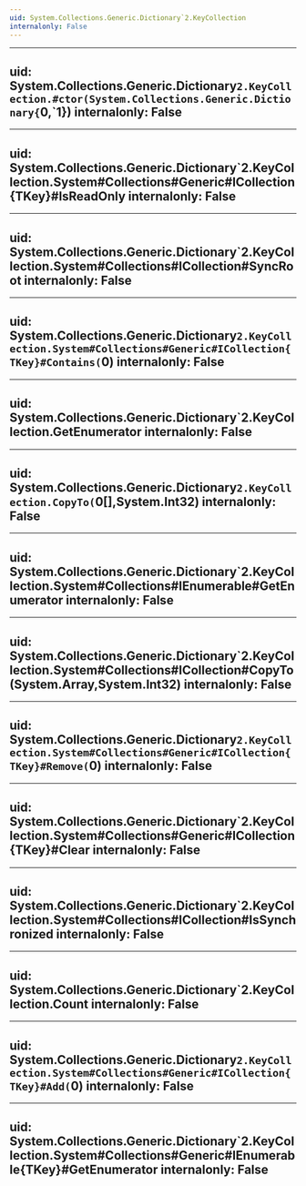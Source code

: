 ```yaml
---
uid: System.Collections.Generic.Dictionary`2.KeyCollection
internalonly: False
---
```


---
uid: System.Collections.Generic.Dictionary`2.KeyCollection.#ctor(System.Collections.Generic.Dictionary{`0,`1})
internalonly: False
---

---
uid: System.Collections.Generic.Dictionary`2.KeyCollection.System#Collections#Generic#ICollection{TKey}#IsReadOnly
internalonly: False
---

---
uid: System.Collections.Generic.Dictionary`2.KeyCollection.System#Collections#ICollection#SyncRoot
internalonly: False
---

---
uid: System.Collections.Generic.Dictionary`2.KeyCollection.System#Collections#Generic#ICollection{TKey}#Contains(`0)
internalonly: False
---

---
uid: System.Collections.Generic.Dictionary`2.KeyCollection.GetEnumerator
internalonly: False
---

---
uid: System.Collections.Generic.Dictionary`2.KeyCollection.CopyTo(`0[],System.Int32)
internalonly: False
---

---
uid: System.Collections.Generic.Dictionary`2.KeyCollection.System#Collections#IEnumerable#GetEnumerator
internalonly: False
---

---
uid: System.Collections.Generic.Dictionary`2.KeyCollection.System#Collections#ICollection#CopyTo(System.Array,System.Int32)
internalonly: False
---

---
uid: System.Collections.Generic.Dictionary`2.KeyCollection.System#Collections#Generic#ICollection{TKey}#Remove(`0)
internalonly: False
---

---
uid: System.Collections.Generic.Dictionary`2.KeyCollection.System#Collections#Generic#ICollection{TKey}#Clear
internalonly: False
---

---
uid: System.Collections.Generic.Dictionary`2.KeyCollection.System#Collections#ICollection#IsSynchronized
internalonly: False
---

---
uid: System.Collections.Generic.Dictionary`2.KeyCollection.Count
internalonly: False
---

---
uid: System.Collections.Generic.Dictionary`2.KeyCollection.System#Collections#Generic#ICollection{TKey}#Add(`0)
internalonly: False
---

---
uid: System.Collections.Generic.Dictionary`2.KeyCollection.System#Collections#Generic#IEnumerable{TKey}#GetEnumerator
internalonly: False
---
